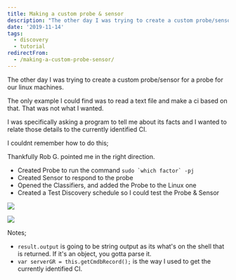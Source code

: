 ```yaml
---
title: Making a custom probe & sensor
description: "The other day I was trying to create a custom probe/sensor for a probe for our linux machines.\r\n\r\nThe only example I could find was to read a text file and m..."
date: '2019-11-14'
tags:
  - discovery
  - tutorial
redirectFrom:
  - /making-a-custom-probe-sensor/
---
```


<!--StartFragment-->

The other day I was trying to create a custom probe/sensor for a probe for our linux machines.

The only example I could find was to read a text file and make a ci based on that. That was not what I wanted.

I was specifically asking a program to tell me about its facts and I wanted to relate those details to the currently identified CI.

I couldnt remember how to do this;

Thankfully Rob G. pointed me in the right direction.

* Created Probe to run the command ``sudo `which factor` -pj``
* Created Sensor to respond to the probe
* Opened the Classifiers, and added the Probe to the Linux one
* Created a Test Discovery schedule so I could test the Probe & Sensor

<!--EndFragment-->

![](/assets/images/probe-01.png)

![](/assets/images/probe-02-sensor.png)

<!--StartFragment-->

Notes;

* `result.output` is going to be string output as its what's on the shell that is returned. If it's an object, you gotta parse it.
* `var serverGR = this.getCmdbRecord();` is the way I used to get the currently identified CI.

<!--EndFragment-->